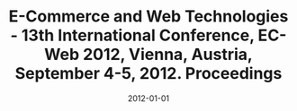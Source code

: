 ---
abstract: ''
authors:
- Christian Huemer
- Pasquale Lops
date: '2012-01-01'
featured: false
links:
- name: Publik
  url: https://publik.tuwien.ac.at/showentry.php?ID=216012&lang=2
publication: 'Springer, Berlin Heidelberg, 2012, ISBN: 978-3-642-32272-3; 232 pages'
publication_types:
- '5'
publishDate: '2012-01-01'
title: E-Commerce and Web Technologies - 13th International Conference, EC-Web 2012,
  Vienna, Austria, September 4-5, 2012. Proceedings
url_pdf: http://publik.tuwien.ac.at/files/PubDat_216012.pdf
---